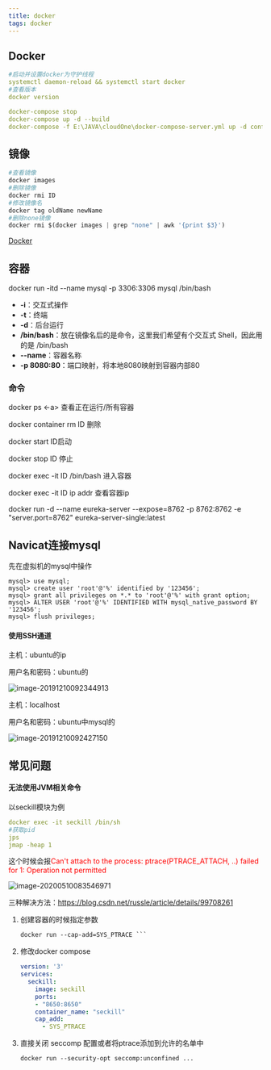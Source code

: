 ```yaml
---
title: docker
tags: docker
---
```


## Docker

```yml
#启动并设置docker为守护线程
systemctl daemon-reload && systemctl start docker
#查看版本
docker version 

docker-compose stop
docker-compose up -d --build
docker-compose -f E:\JAVA\cloudOne\docker-compose-server.yml up -d config-server
```

## 镜像

```python
#查看镜像
docker images 
#删除镜像
docker rmi ID
#修改镜像名
docker tag oldName newName 
#删除none镜像
docker rmi $(docker images | grep "none" | awk '{print $3}')
```

[Docker](https://www.jianshu.com/nb/27175014)

## 容器

docker run -itd --name mysql -p 3306:3306 mysql /bin/bash

- **-i**：交互式操作
- **-t**：终端
- **-d**：后台运行 
- **/bin/bash**：放在镜像名后的是命令，这里我们希望有个交互式 Shell，因此用的是 /bin/bash
- **--name**：容器名称
- **-p 8080:80**：端口映射，将本地8080映射到容器内部80

### 命令

docker ps <-a> 查看正在运行/所有容器

docker container rm ID 删除

docker start ID启动

docker stop ID 停止

docker exec -it ID /bin/bash 进入容器

docker exec -it ID ip addr 查看容器ip

docker run -d --name eureka-server --expose=8762 -p 8762:8762 -e "server.port=8762" eureka-server-single:latest

## Navicat连接mysql

先在虚拟机的mysql中操作

```mysql
mysql> use mysql; 
mysql> create user 'root'@'%' identified by '123456';
mysql> grant all privileges on *.* to 'root'@'%' with grant option;
mysql> ALTER USER 'root'@'%' IDENTIFIED WITH mysql_native_password BY '123456';
mysql> flush privileges;
```

#### 使用SSH通道

主机：ubuntu的ip

用户名和密码：ubuntu的

![image-20191210092344913](https://gitee.com/zheyday/blog-picture-bed/raw/master/img/20210315200342.png)

主机：localhost

用户名和密码：ubuntu中mysql的

![image-20191210092427150](https://gitee.com/zheyday/blog-picture-bed/raw/master/img/20210315200343.png)

## 常见问题

#### 无法使用JVM相关命令

以seckill模块为例

```yml
docker exec -it seckill /bin/sh
#获取pid
jps
jmap -heap 1
```

这个时候会报<font color='red'>Can't attach to the process: ptrace(PTRACE_ATTACH, ..) failed for 1: Operation not permitted</font>

![image-20200510083546971](https://gitee.com/zheyday/blog-picture-bed/raw/master/img/20210315200344.png)

三种解决方法：https://blog.csdn.net/russle/article/details/99708261

1. 创建容器的时候指定参数

   ```xml
   docker run --cap-add=SYS_PTRACE ```
   ```

2. 修改docker compose

   ```yml
   version: '3'
   services:
     seckill:
       image: seckill
       ports:
       - "8650:8650"
       container_name: "seckill"
       cap_add:
         - SYS_PTRACE
   ```

3. 直接关闭 seccomp 配置或者将ptrace添加到允许的名单中

   ```xml
   docker run --security-opt seccomp:unconfined ...
   ```









